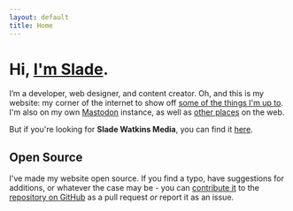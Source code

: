 ```yaml
---
layout: default
title: Home
---
```


# Hi, [I'm Slade](/about/).

I’m a developer, web designer, and content creator. Oh, and this is my website: my corner of the internet to show off [some of the things I'm up to](https://www.sladewatkins.com/blonger/). I'm also on my own [Mastodon](https://pope.party/@slade) instance, as well as [other places](https://linktr.ee/sladewatkins) on the web. 

But if you're looking for **Slade Watkins Media**, you can find it [here](https://media.sites.sladewatkins.com).

## Open Source
I've made my website open source. If you find a typo, have suggestions for additions, or whatever the case may be - you can [contribute it](https://www.sladewatkins.com/docs/website/contributing/) to the [repository on GitHub](https://github.com/sladewatkins/website) as a pull request *or* report it as an issue.